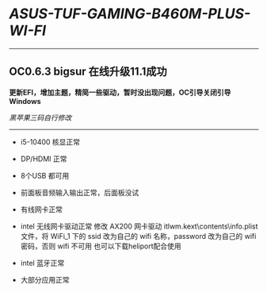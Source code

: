 # ***ASUS-TUF-GAMING-B460M-PLUS-WI-FI***

---

## OC0.6.3 bigsur 在线升级11.1成功

**更新EFI，增加主题，精简一些驱动，暂时没出现问题，OC引导关闭引导Windows**

*黑苹果三码自行修改*

---

* i5-10400 核显正常

* DP/HDMI 正常

* 8个USB 都可用

* 前面板音频输入输出正常，后面板没试

* 有线网卡正常

* intel 无线网卡驱动正常 修改 AX200 网卡驱动 itlwm.kext\contents\info.plist 文件，将 WiFi_1 下的 ssid 改为自己的 wifi 名称，password 改为自己的 wifi 密码，否则 wifi 不可用
也可以下载heliport配合使用

* intel 蓝牙正常

* 大部分应用正常
